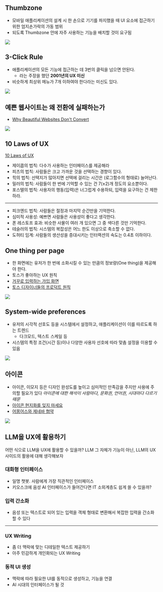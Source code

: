 ## Thumbzone

- 모바일 애플리케이션의 설계 시 한 손으로 기기를 파지했을 때 UI 요소에 접근하기 위한 엄지손가락의 가동 범위
- 되도록 Thumbzone 안에 자주 사용하는 기능을 배치할 것이 요구됨

![](../attachments/ux-thumbzone.png)

## 3-Click Rule

- 애플리케이션의 모든 기능에 접근하는 데 3번의 클릭을 넘으면 안된다.
	- 라는 주장을 했던 **2001년의 UX 미신**
- 비슷하게 최상위 메뉴가 7개 이하여야 한다라는 미신도 있다.

![](../attachments/ux-3-click-rule.png)

## 예쁜 웹사이트는 왜 전환에 실패하는가

- [Why Beautiful Websites Don't Convert](https://www.youtube.com/watch?v=Toonu-cTE60)

![](../attachments/ux-why-beautiful-websites-dont-convert.png)

## 10 Laws of UX

[10 Laws of UX](https://brunch.co.kr/@sower/167)

- 제이콥의 법칙: 다수가 사용하는 인터페이스를 제공해라
- 피츠의 법칙: 사람들은 크고 가까운 것을 선택하는 경향이 있다.
- 힉의 법칙: 선택지가 많아지면 선택에 걸리는 시간은 (로그함수의 형태로) 늘어난다.
- 밀러의 법칙: 사람들이 한 번에 기억할 수 있는 건 7(±2)개 정도의 요소뿐이다.
- 포스텔의 법칙: 사용자의 행동(입력)은 너그럽게 수용하되, 입력을 요구하는 건 제한하라.

***

- 피크엔드 법칙: 사람들은 절정과 마지막 순간만을 기억한다.
- 심미적 사용성: 예쁘면 사람들은 사용성이 좋다고 생각한다.
- 폰 레스토프 효과: 비슷한 사물이 여러 개 있으면 그 중 색다른 것만 기억한다.
- 테슬러의 법칙: 시스템의 복잡성은 어느 한도 이상으로 축소할 수 없다.
- 도허티 임계: 사람들의 생산성을 증대시키는 인터랙션의 속도는 0.4초 이하이다.

## One thing per page

- 한 화면에는 유저가 한 번에 소화시킬 수 있는 만큼의 정보량(One thing)을 제공해야 한다.
- 토스가 좋아하는 UX 원칙
- [거꾸로 입력하는 가입 화면](https://toss.tech/article/toss-signup-process)
- [토스 디자이너들의 프로덕트 원칙](https://brunch.co.kr/@figmaster/8)

![](../attachments/ux-onething-per-page.png)

## System-wide preferences

- 유저의 시각적 선호도 등을 시스템에서 설정하고, 애플리케이션이 이를 따르도록 하는 트렌드
	- 다크모드, 텍스트 스케일 등
- 시스템의 특정 조건(시간 등)이나 다양한 사용자 선호에 따라 맞춤 설정을 이용할 수 있음

![](../attachments/ux-toss-dark-mode.png)

## 아이콘

- 아이콘, 이모지 등은 디자인 완성도를 높이고 심미적인 만족감을 주지만 사용에 주의할 필요가 있다 *아이콘에 대한 해석이 사람마다, 문화권, 언어권, 시대마다 다르기 때문*
- [아이콘 현지화를 잊지 마세요](https://velog.io/@sehyunny/dont-forget-to-localize-icons)
- [어몽어스와 제네바 협약](https://www.youtube.com/clip/UgkxWzNl3rFO9-MNru3m23EqkfIuaTTYaYnk)

![](../attachments/ux-icon.png)

## LLM을 UX에 활용하기

어떤 식으로 LLM을 UX에 활용할 수 있을까? LLM 그 자체가 기능이 아닌, LLM의 UX 사이드의 활용에 대해 생각해보자

### 대화형 인터페이스

- 일명 챗봇. 사람에게 가장 직관적인 인터페이스
- 키오스크에 음성 AI 인터페이스가 들어간다면 IT 소외계층도 쉽게 쓸 수 있을까?

### 입력 간소화

- 음성 또는 텍스트로 되어 있는 입력을 객체 형태로 변환해서 복잡한 입력을 간소화할 수 있다

***

### UX Writing

- 좀 더 맥락에 맞는 디테일한 텍스트 제공하기
- 아주 민감하게 개인화되는 UX Writing

### 동적 UI 생성

- 맥락에 따라 필요한 UI를 동적으로 생성하고, 기능을 연결
- AI 시대의 인터페이스가 될 것